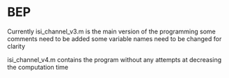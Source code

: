 # BEP
Currently isi_channel_v3.m is the main version of the programming
some comments need to be added 
some variable names need to be changed for clarity

isi_channel_v4.m contains the program without any attempts at decreasing the computation time
